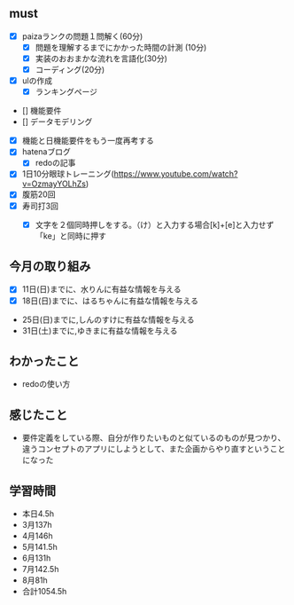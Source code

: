 
## must
- [x] paizaランクの問題１問解く(60分)
  - [x] 問題を理解するまでにかかった時間の計測 (10分)
  - [x] 実装のおおまかな流れを言語化(30分)
  - [x] コーディング(20分)

- [x] ulの作成  
  - [x] ランキングページ
- [] 機能要件
- [] データモデリング
- [x] 機能と日機能要件をもう一度再考する
- [x] hatenaブログ
  - [x] redoの記事
- [x] 1日10分眼球トレーニング(https://www.youtube.com/watch?v=OzmayYOLhZs)
- [x] 腹筋20回
- [x] 寿司打3回
  - [x] 文字を２個同時押しをする。（け）と入力する場合[k]+[e]と入力せず「ke」と同時に押す
     

     
## 今月の取り組み
- [x] 11日(日)までに、水りんに有益な情報を与える
- [x] 18日(日)までに、はるちゃんに有益な情報を与える　
- 25日(日)までに,しんのすけに有益な情報を与える
- 31日(土)までに,ゆきまに有益な情報を与える




## わかったこと
- redoの使い方
  
## 感じたこと
- 要件定義をしている際、自分が作りたいものと似ているのものが見つかり、違うコンセプトのアプリにしようとして、また企画からやり直すということになった

  

## 学習時間
  - 本日4.5h
  - 3月137h
  - 4月146h
  - 5月141.5h
  - 6月131h
  - 7月142.5h
  - 8月81h
  - 合計1054.5h
    




